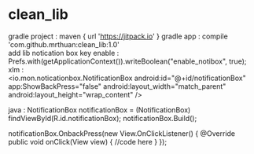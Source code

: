 # clean_lib
gradle project :    maven { url 'https://jitpack.io' }
gradle app : compile 'com.github.mrthuan:clean_lib:1.0' 
</br>
add lib notication box
key enable : Prefs.with(getApplicationContext()).writeBoolean("enable_notibox", true);
xlm :  
      <io.mon.noticationbox.NotificationBox
       android:id="@+id/notificationBox"
       app:ShowBackPress="false"
       android:layout_width="match_parent"
       android:layout_height="wrap_content" />
       
java :
  NotificationBox notificationBox = (NotificationBox) findViewById(R.id.notificationBox);
  notificationBox.Build();

notificationBox.OnbackPress(new View.OnClickListener() {
           @Override
           public void onClick(View view) {
               //code here
           }
       });
       
